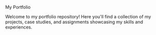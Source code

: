 My Portfolio

Welcome to my portfolio repository! Here you'll find a collection of my projects, case studies, and assignments showcasing my skills and experiences.
